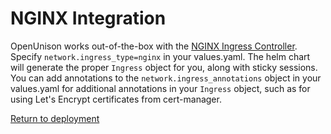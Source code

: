 # NGINX Integration

OpenUnison works out-of-the-box with the [NGINX Ingress Controller](https://kubernetes.github.io/ingress-nginx/).  Specify `network.ingress_type=nginx` in your values.yaml.  The
helm chart will generate the proper `Ingress` object for you, along with sticky sessions.  You can add annotations to the 
`network.ingress_annotations` object in your values.yaml for additional annotations in your `Ingress` object, such as for using Let's Encrypt certificates from cert-manager.

[Return to deployment](../../deployauth#pre-requisites)